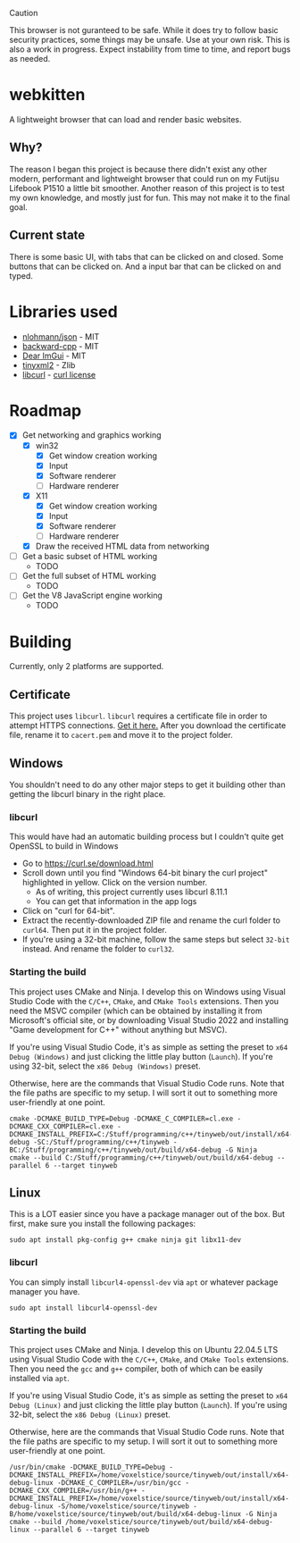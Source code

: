 > [!CAUTION]
> This browser is not guranteed to be safe. While it does try to follow basic security practices, some things may be unsafe. Use at your own risk.
> This is also a work in progress. Expect instability from time to time, and report bugs as needed.

# webkitten
A lightweight browser that can load and render basic websites.

## Why?
The reason I began this project is because there didn't exist any other modern, performant and lightweight browser that could run on my Futijsu Lifebook P1510 a little bit smoother. Another reason of this project is to test my own knowledge, and mostly just for fun. This may not make it to the final goal.

## Current state
There is some basic UI, with tabs that can be clicked on and closed. Some buttons that can be clicked on. And a input bar that can be clicked on and typed.

# Libraries used
- [nlohmann/json](https://github.com/nlohmann/json) - MIT
- [backward-cpp](https://github.com/bombela/backward-cpp) - MIT
- [Dear ImGui](https://github.com/ocornut/imgui) - MIT
- [tinyxml2](https://github.com/leethomason/tinyxml2) - Zlib
- [libcurl](https://curl.se/libcurl/) - [curl license](https://curl.se/docs/copyright.html)

# Roadmap
- [X] Get networking and graphics working
    - [X] win32
        - [X] Get window creation working
        - [X] Input
        - [X] Software renderer
        - [ ] Hardware renderer
    - [X] X11
        - [X] Get window creation working
        - [X] Input
        - [X] Software renderer
        - [ ] Hardware renderer
    - [X] Draw the received HTML data from networking
- [ ] Get a basic subset of HTML working
    - TODO
- [ ] Get the full subset of HTML working
    - TODO
- [ ] Get the V8 JavaScript engine working
    - TODO

# Building
Currently, only 2 platforms are supported.

## Certificate
This project uses ``libcurl``. ``libcurl`` requires a certificate file in order to attempt HTTPS connections. [Get it here.](https://curl.se/docs/caextract.html) After you download the certificate file, rename it to ``cacert.pem`` and move it to the project folder.

## Windows
You shouldn't need to do any other major steps to get it building other than getting the libcurl binary in the right place.

### libcurl
This would have had an automatic building process but I couldn't quite get OpenSSL to build in Windows

- Go to https://curl.se/download.html
- Scroll down until you find "Windows 64-bit binary the curl project" highlighted in yellow. Click on the version number.
    - As of writing, this project currently uses libcurl 8.11.1
    - You can get that information in the app logs
- Click on "curl for 64-bit".
- Extract the recently-downloaded ZIP file and rename the curl folder to ``curl64``. Then put it in the project folder.
- If you're using a 32-bit machine, follow the same steps but select ``32-bit`` instead. And rename the folder to ``curl32``.

### Starting the build
This project uses CMake and Ninja. I develop this on Windows using Visual Studio Code with the ``C/C++``, ``CMake``, and ``CMake Tools`` extensions. Then you need the MSVC compiler (which can be obtained by installing it from Microsoft's official site, or by downloading Visual Studio 2022 and installing "Game development for C++" without anything but MSVC).

If you're using Visual Studio Code, it's as simple as setting the preset to ``x64 Debug (Windows)`` and just clicking the little play button (``Launch``).
If you're using 32-bit, select the ``x86 Debug (Windows)`` preset.

Otherwise, here are the commands that Visual Studio Code runs. Note that the file paths are specific to my setup. I will sort it out to something more user-friendly at one point.
```
cmake -DCMAKE_BUILD_TYPE=Debug -DCMAKE_C_COMPILER=cl.exe -DCMAKE_CXX_COMPILER=cl.exe -DCMAKE_INSTALL_PREFIX=C:/Stuff/programming/c++/tinyweb/out/install/x64-debug -SC:/Stuff/programming/c++/tinyweb -BC:/Stuff/programming/c++/tinyweb/out/build/x64-debug -G Ninja
cmake --build C:/Stuff/programming/c++/tinyweb/out/build/x64-debug --parallel 6 --target tinyweb
```

## Linux
This is a LOT easier since you have a package manager out of the box. But first, make sure you install the following packages:
```
sudo apt install pkg-config g++ cmake ninja git libx11-dev
```

### libcurl
You can simply install ``libcurl4-openssl-dev`` via ``apt`` or whatever package manager you have.
```
sudo apt install libcurl4-openssl-dev
```

### Starting the build
This project uses CMake and Ninja. I develop this on Ubuntu 22.04.5 LTS using Visual Studio Code with the ``C/C++``, ``CMake``, and ``CMake Tools`` extensions. Then you need the ``gcc`` and ``g++`` compiler, both of which can be easily installed via ``apt``.

If you're using Visual Studio Code, it's as simple as setting the preset to ``x64 Debug (Linux)`` and just clicking the little play button (``Launch``).
If you're using 32-bit, select the ``x86 Debug (Linux)`` preset.

Otherwise, here are the commands that Visual Studio Code runs. Note that the file paths are specific to my setup. I will sort it out to something more user-friendly at one point.
```
/usr/bin/cmake -DCMAKE_BUILD_TYPE=Debug -DCMAKE_INSTALL_PREFIX=/home/voxelstice/source/tinyweb/out/install/x64-debug-linux -DCMAKE_C_COMPILER=/usr/bin/gcc -DCMAKE_CXX_COMPILER=/usr/bin/g++ -DCMAKE_INSTALL_PREFIX=/home/voxelstice/source/tinyweb/out/install/x64-debug-linux -S/home/voxelstice/source/tinyweb -B/home/voxelstice/source/tinyweb/out/build/x64-debug-linux -G Ninja
cmake --build /home/voxelstice/source/tinyweb/out/build/x64-debug-linux --parallel 6 --target tinyweb
```